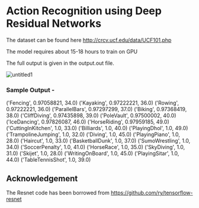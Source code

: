 # Action Recognition using Deep Residual Networks

The dataset can be found here http://crcv.ucf.edu/data/UCF101.php

The model requires about 15-18 hours to train on GPU 

The full output is given in the  output.out file. 

![untitled1](https://user-images.githubusercontent.com/32988039/33385948-7b0ab7ec-d4ef-11e7-90d9-f309ac699d8d.png)


### Sample Output - 

('Fencing', 0.97058821, 34.0)
('Kayaking', 0.97222221, 36.0)
('Rowing', 0.97222221, 36.0)
('ParallelBars', 0.97297299, 37.0)
('Biking', 0.97368419, 38.0)
('CliffDiving', 0.97435898, 39.0)
('PoleVault', 0.97500002, 40.0)
('IceDancing', 0.97826087, 46.0)
('HorseRiding', 0.97959185, 49.0)
('CuttingInKitchen', 1.0, 33.0)
('Billiards', 1.0, 40.0)
('PlayingDhol', 1.0, 49.0)
('TrampolineJumping', 1.0, 32.0)
('Diving', 1.0, 45.0)
('PlayingPiano', 1.0, 28.0)
('Haircut', 1.0, 33.0)
('BasketballDunk', 1.0, 37.0)
('SumoWrestling', 1.0, 34.0)
('SoccerPenalty', 1.0, 41.0)
('HorseRace', 1.0, 35.0)
('SkyDiving', 1.0, 31.0)
('Skijet', 1.0, 28.0)
('WritingOnBoard', 1.0, 45.0)
('PlayingSitar', 1.0, 44.0)
('TableTennisShot', 1.0, 39.0)

## Acknowledgement
The Resnet code has been borrowed from https://github.com/ry/tensorflow-resnet
